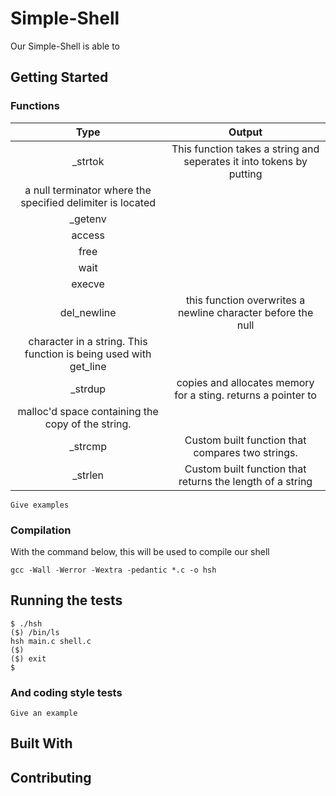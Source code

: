 # Simple-Shell

Our Simple-Shell is able to 

## Getting Started


### Functions

| Type  | Output |
|:-----:|:------:|
| _strtok | This function takes a string and seperates it into tokens by putting
   a null terminator where the specified delimiter is located |
| _getenv | |
| access |  |
| free |  |
| wait | |
| execve | |
| del_newline | this function overwrites a newline character before the null
  character in a string. This function is being used with get_line |
| _strdup | copies and allocates memory for a sting. returns a pointer to
  malloc'd space containing the copy of the string. |
| _strcmp | Custom built function that compares two strings. |
| _strlen | Custom built function that returns the length of a string |


```
Give examples
```

### Compilation

With the command below, this will be used to compile our shell

```
gcc -Wall -Werror -Wextra -pedantic *.c -o hsh
```

## Running the tests


```
$ ./hsh
($) /bin/ls
hsh main.c shell.c
($)
($) exit
$
```

### And coding style tests

```
Give an example
```

## Built With

## Contributing